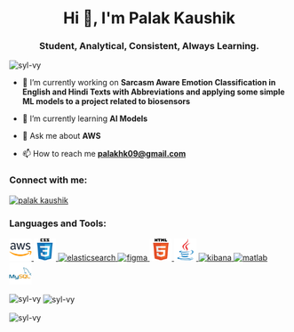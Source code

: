 <h1 align="center">Hi 👋, I'm Palak Kaushik</h1>
<h3 align="center">Student, Analytical, Consistent, Always Learning.</h3>


<p align="left"> <img src="https://komarev.com/ghpvc/?username=syl-vy&label=Profile%20views&color=0e75b6&style=flat" alt="syl-vy" /> </p>

- 🔭 I’m currently working on **Sarcasm Aware Emotion Classification in English and Hindi Texts with Abbreviations and applying some simple ML models to a project related to biosensors**

- 🌱 I’m currently learning **AI Models**

- 💬 Ask me about **AWS**

- 📫 How to reach me **palakhk09@gmail.com**

<h3 align="left">Connect with me:</h3>
<p align="left">
<a href="https://linkedin.com/in/palak kaushik" target="blank"><img align="center" src="https://raw.githubusercontent.com/rahuldkjain/github-profile-readme-generator/master/src/images/icons/Social/linked-in-alt.svg" alt="palak kaushik" height="30" width="40" /></a>
</p>

<h3 align="left">Languages and Tools:</h3>
<p align="left"> <a href="https://aws.amazon.com" target="_blank" rel="noreferrer"> <img src="https://raw.githubusercontent.com/devicons/devicon/master/icons/amazonwebservices/amazonwebservices-original-wordmark.svg" alt="aws" width="40" height="40"/> </a> <a href="https://www.w3schools.com/css/" target="_blank" rel="noreferrer"> <img src="https://raw.githubusercontent.com/devicons/devicon/master/icons/css3/css3-original-wordmark.svg" alt="css3" width="40" height="40"/> </a> <a href="https://www.elastic.co" target="_blank" rel="noreferrer"> <img src="https://www.vectorlogo.zone/logos/elastic/elastic-icon.svg" alt="elasticsearch" width="40" height="40"/> </a> <a href="https://www.figma.com/" target="_blank" rel="noreferrer"> <img src="https://www.vectorlogo.zone/logos/figma/figma-icon.svg" alt="figma" width="40" height="40"/> </a> <a href="https://www.w3.org/html/" target="_blank" rel="noreferrer"> <img src="https://raw.githubusercontent.com/devicons/devicon/master/icons/html5/html5-original-wordmark.svg" alt="html5" width="40" height="40"/> </a> <a href="https://www.java.com" target="_blank" rel="noreferrer"> <img src="https://raw.githubusercontent.com/devicons/devicon/master/icons/java/java-original.svg" alt="java" width="40" height="40"/> </a> <a href="https://www.elastic.co/kibana" target="_blank" rel="noreferrer"> <img src="https://www.vectorlogo.zone/logos/elasticco_kibana/elasticco_kibana-icon.svg" alt="kibana" width="40" height="40"/> </a> <a href="https://www.mathworks.com/" target="_blank" rel="noreferrer"> <img src="https://upload.wikimedia.org/wikipedia/commons/2/21/Matlab_Logo.png" alt="matlab" width="40" height="40"/> </a> <a href="https://www.mysql.com/" target="_blank" rel="noreferrer"> <img src="https://raw.githubusercontent.com/devicons/devicon/master/icons/mysql/mysql-original-wordmark.svg" alt="mysql" width="40" height="40"/> </a> </p>

<p><img align="left" src="https://github-readme-stats.vercel.app/api/top-langs?username=syl-vy&show_icons=true&locale=en&layout=compact" alt="syl-vy" /></p>

<p>&nbsp;<img align="center" src="https://github-readme-stats.vercel.app/api?username=syl-vy&show_icons=true&locale=en" alt="syl-vy" /></p>

<p><img align="center" src="https://github-readme-streak-stats.herokuapp.com/?user=syl-vy&" alt="syl-vy" /></p>

